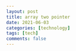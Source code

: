 ```yaml
---
layout: post
title: array two pointer
date: 2021-06-03
categories: [technology]
tags: [tech]
comments: false
---
```


